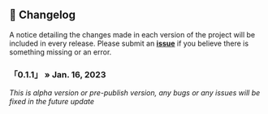 ## <span class="emoji">📔</span> Changelog

A notice detailing the changes made in each version of the project will be included in every release.
Please submit an **[issue](https://github.com/Stawa/anvolt.py/issues)** if you believe there is something missing or an error.

### 「0.1.1」 » Jan. 16, 2023

_This is alpha version or pre-publish version, any bugs or any issues will be fixed in the future update_
